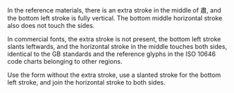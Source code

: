 In the reference materials, there is an extra stroke in the middle of
肅, and the bottom left stroke is fully vertical. The bottom middle horizontal stroke
also does not touch the sides.

In commercial fonts, the extra stroke is not present, the bottom left stroke slants
leftwards, and the horizontal stroke in the middle touches both sides, identical to
the GB standards and the reference glyphs in the ISO 10646 code charts belonging to
other regions.

Use the form without the extra stroke, use a slanted stroke for the bottom left stroke,
and join the horizontal stroke to both sides.
